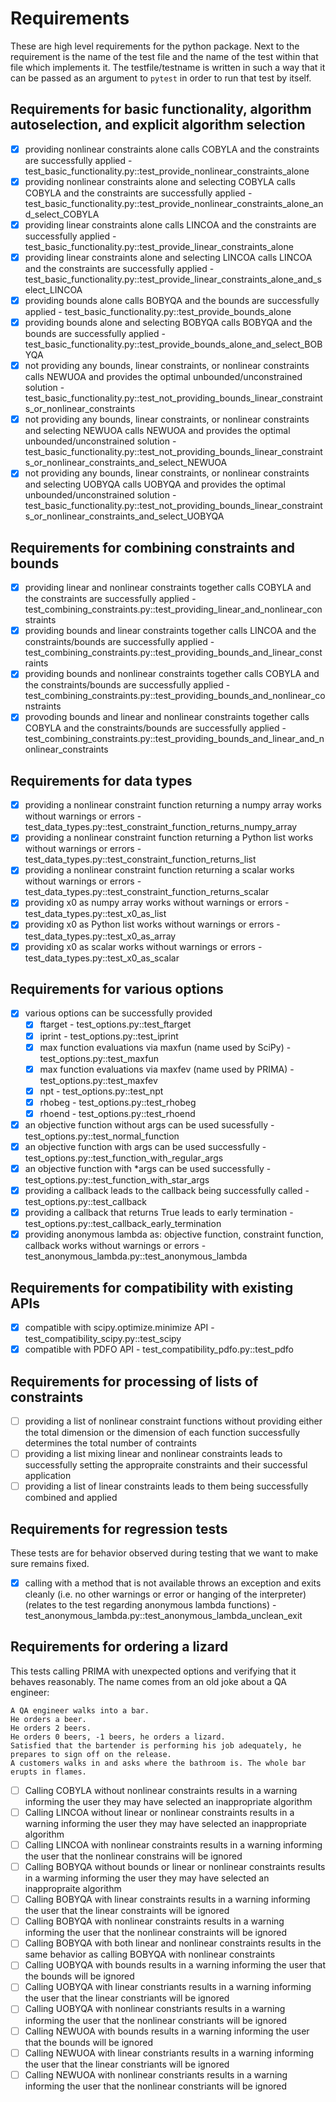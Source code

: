Requirements
==============

These are high level requirements for the python package. Next to the requirement is the name of the test file and the name of the test
within that file which implements it. The testfile/testname is written in such a way that it can be passed as an argument to `pytest` in
order to run that test by itself.


## Requirements for basic functionality, algorithm autoselection, and explicit algorithm selection
- [x] providing nonlinear constraints alone calls COBYLA and the constraints are successfully applied - test_basic_functionality.py::test_provide_nonlinear_constraints_alone
- [x] providing nonlinear constraints alone and selecting COBYLA calls COBYLA and the constraints are successfully applied - test_basic_functionality.py::test_provide_nonlinear_constraints_alone_and_select_COBYLA
- [x] providing linear constraints alone calls LINCOA and the constraints are successfully applied - test_basic_functionality.py::test_provide_linear_constraints_alone
- [x] providing linear constraints alone and selecting LINCOA calls LINCOA and the constraints are successfully applied - test_basic_functionality.py::test_provide_linear_constraints_alone_and_select_LINCOA
- [x] providing bounds alone calls BOBYQA and the bounds are successfully applied - test_basic_functionality.py::test_provide_bounds_alone
- [x] providing bounds alone and selecting BOBYQA calls BOBYQA and the bounds are successfully applied - test_basic_functionality.py::test_provide_bounds_alone_and_select_BOBYQA
- [x] not providing any bounds, linear constraints, or nonlinear constraints calls NEWUOA and provides the optimal unbounded/unconstrained solution - test_basic_functionality.py::test_not_providing_bounds_linear_constraints_or_nonlinear_constraints
- [x] not providing any bounds, linear constraints, or nonlinear constraints and selecting NEWUOA calls NEWUOA and provides the optimal unbounded/unconstrained solution - test_basic_functionality.py::test_not_providing_bounds_linear_constraints_or_nonlinear_constraints_and_select_NEWUOA
- [x] not providing any bounds, linear constraints, or nonlinear constraints and selecting UOBYQA calls UOBYQA and provides the optimal unbounded/unconstrained solution - test_basic_functionality.py::test_not_providing_bounds_linear_constraints_or_nonlinear_constraints_and_select_UOBYQA
## Requirements for combining constraints and bounds
- [x] providing linear and nonlinear constraints together calls COBYLA and the constraints are successfully applied - test_combining_constraints.py::test_providing_linear_and_nonlinear_constraints
- [x] providing bounds and linear constraints together calls LINCOA and the constraints/bounds are successfully applied - test_combining_constraints.py::test_providing_bounds_and_linear_constraints
- [x] providing bounds and nonlinear constraints together calls COBYLA and the constraints/bounds are successfully applied - test_combining_constraints.py::test_providing_bounds_and_nonlinear_constraints
- [x] provoding bounds and linear and nonlinear constraints together calls COBYLA and the constraints/bounds are successfully applied - test_combining_constraints.py::test_providing_bounds_and_linear_and_nonlinear_constraints
## Requirements for data types
- [x] providing a nonlinear constraint function returning a numpy array works without warnings or errors - test_data_types.py::test_constraint_function_returns_numpy_array
- [x] providing a nonlinear constraint function returning a Python list works without warnings or errors - test_data_types.py::test_constraint_function_returns_list
- [x] providing a nonlinear constraint function returning a scalar works without warnings or errors - test_data_types.py::test_constraint_function_returns_scalar
- [x] providing x0 as numpy array works without warnings or errors - test_data_types.py::test_x0_as_list
- [x] providing x0 as Python list works without warnings or errors - test_data_types.py::test_x0_as_array
- [x] providing x0 as scalar works without warnings or errors - test_data_types.py::test_x0_as_scalar
## Requirements for various options
- [x] various options can be successfully provided
  - [x] ftarget - test_options.py::test_ftarget
  - [x] iprint - test_options.py::test_iprint
  - [x] max function evaluations via maxfun (name used by SciPy) - test_options.py::test_maxfun
  - [x] max function evaluations via maxfev (name used by PRIMA) - test_options.py::test_maxfev
  - [x] npt - test_options.py::test_npt
  - [x] rhobeg - test_options.py::test_rhobeg
  - [x] rhoend - test_options.py::test_rhoend
- [x] an objective function without args can be used sucessfully - test_options.py::test_normal_function
- [x] an objective function with args can be used successfully - test_options.py::test_function_with_regular_args
- [x] an objective function with *args can be used successfully - test_options.py::test_function_with_star_args
- [x] providing a callback leads to the callback being successfully called - test_options.py::test_callback
- [x] providing a callback that returns True leads to early termination - test_options.py::test_callback_early_termination
- [x] providing anonymous lambda as: objective function, constraint function, callback works without warnings or errors - test_anonymous_lambda.py::test_anonymous_lambda

## Requirements for compatibility with existing APIs
- [x] compatible with scipy.optimize.minimize API - test_compatibility_scipy.py::test_scipy
- [x] compatible with PDFO API - test_compatibility_pdfo.py::test_pdfo
## Requirements for processing of lists of constraints
- [ ] providing a list of nonlinear constraint functions without providing either the total dimension or the dimension of each function successfully determines the total number of contraints
- [ ] providing a list mixing linear and nonlinear constraints leads to successfully setting the appropraite constraints and their successful application
- [ ] providing a list of linear constraints leads to them being successfully combined and applied
## Requirements for regression tests
These tests are for behavior observed during testing that we want to make sure remains fixed.
- [x] calling with a method that is not available throws an exception and exits cleanly (i.e. no other warnings or error or hanging of the interpreter) (relates to the test regarding anonymous lambda functions) - test_anonymous_lambda.py::test_anonymous_lambda_unclean_exit
## Requirements for ordering a lizard
This tests calling PRIMA with unexpected options and verifying that it behaves reasonably. The name comes from an old joke about a QA engineer:

    A QA engineer walks into a bar.
    He orders a beer.
    He orders 2 beers.
    He orders 0 beers, -1 beers, he orders a lizard.
    Satisfied that the bartender is performing his job adequately, he prepares to sign off on the release.
    A customers walks in and asks where the bathroom is. The whole bar erupts in flames.

- [ ] Calling COBYLA without nonlinear constraints results in a warning informing the user they may have selected an inappropriate algorithm
- [ ] Calling LINCOA without linear or nonlinear constraints results in a warning informing the user they may have selected an inappropriate algorithm
- [ ] Calling LINCOA with nonlinear constraints results in a warning informing the user that the nonlinear constrains will be ignored
- [ ] Calling BOBYQA without bounds or linear or nonlinear constraints results in a warming informing the user they may have selected an inappropraite algorithm
- [ ] Calling BOBYQA with linear constraints results in a warning informing the user that the linear constraints will be ignored
- [ ] Calling BOBYQA with nonlinear constraints results in a warning informing the user that the nonlinear constraints will be ignored
- [ ] Calling BOBYQA with both linear and nonlinear constraints results in the same behavior as calling BOBYQA with nonlinear constraints
- [ ] Calling UOBYQA with bounds results in a warning informing the user that the bounds will be ignored
- [ ] Calling UOBYQA with linear constriants results in a warning informing the user that the linear constriants will be ignored
- [ ] Calling UOBYQA with nonlinear constriants results in a warning informing the user that the nonlinear constriants will be ignored
- [ ] Calling NEWUOA with bounds results in a warning informing the user that the bounds will be ignored
- [ ] Calling NEWUOA with linear constriants results in a warning informing the user that the linear constriants will be ignored
- [ ] Calling NEWUOA with nonlinear constriants results in a warning informing the user that the nonlinear constriants will be ignored
